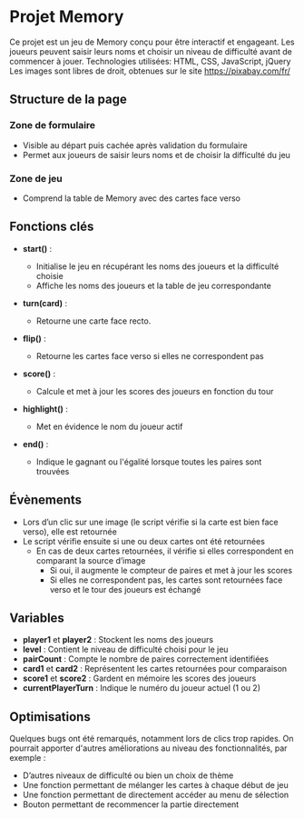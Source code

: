 # Projet Memory

Ce projet est un jeu de Memory conçu pour être interactif et engageant. Les joueurs peuvent saisir leurs noms et choisir un niveau de difficulté avant de commencer à jouer.
Technologies utilisées: HTML, CSS, JavaScript, jQuery
Les images sont libres de droit, obtenues sur le site https://pixabay.com/fr/

## Structure de la page

### Zone de formulaire
- Visible au départ puis cachée après validation du formulaire
- Permet aux joueurs de saisir leurs noms et de choisir la difficulté du jeu

### Zone de jeu
- Comprend la table de Memory avec des cartes face verso

## Fonctions clés

- **start()** : 
  - Initialise le jeu en récupérant les noms des joueurs et la difficulté choisie
  - Affiche les noms des joueurs et la table de jeu correspondante

- **turn(card)** : 
  - Retourne une carte face recto.

- **flip()** : 
  - Retourne les cartes face verso si elles ne correspondent pas

- **score()** : 
  - Calcule et met à jour les scores des joueurs en fonction du tour

- **highlight()** : 
  - Met en évidence le nom du joueur actif

- **end()** : 
  - Indique le gagnant ou l'égalité lorsque toutes les paires sont trouvées

## Évènements

- Lors d’un clic sur une image (le script vérifie si la carte est bien face verso), elle est retournée
- Le script vérifie ensuite si une ou deux cartes ont été retournées
  - En cas de deux cartes retournées, il vérifie si elles correspondent en comparant la source d’image
    - Si oui, il augmente le compteur de paires et met à jour les scores
    - Si elles ne correspondent pas, les cartes sont retournées face verso et le tour des joueurs est échangé

## Variables

- **player1** et **player2** : Stockent les noms des joueurs
- **level** : Contient le niveau de difficulté choisi pour le jeu
- **pairCount** : Compte le nombre de paires correctement identifiées
- **card1** et **card2** : Représentent les cartes retournées pour comparaison
- **score1** et **score2** : Gardent en mémoire les scores des joueurs
- **currentPlayerTurn** : Indique le numéro du joueur actuel (1 ou 2)

## Optimisations

Quelques bugs ont été remarqués, notamment lors de clics trop rapides. On pourrait apporter d'autres améliorations au niveau des fonctionnalités, par exemple :

- D’autres niveaux de difficulté ou bien un choix de thème
- Une fonction permettant de mélanger les cartes à chaque début de jeu
- Une fonction permettant de directement accéder au menu de sélection
- Bouton permettant de recommencer la partie directement
